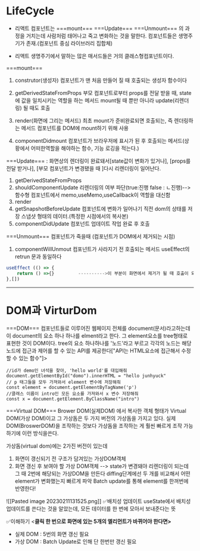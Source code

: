 # LifeCycle
- 리액트 컴포넌트는  ===mount=== ===Update=== ===Unmount===  의 과정을 거치는데 사람처럼 태어나고 죽고 변화하는 것을 말한다. 컴포넌트들은 생명주기가 존재.(컴포넌트 중심 라이브러리 집합체)

- 리액트 생명주기에서 말하는 많은 매서드들은 거의 클래스형컴포넌트이다. 

===mount===
1. construtor(생성자)
컴포넌트가 맨 처음 만들어 질 때 호출되는 생성자 함수이다

2. getDerivedStateFromProps
부모 컴포넌트로부터 props를 전달 받을 때, state에 값을 일치시키는 역할을 하는 메서드
mount될 때 뿐만 아니라 update(리렌더링) 될 때도 호출

3. render(화면에 그리는 메서드)
최초 mount가 준비완료되면 호출되는, 즉 렌더링하는 메서드
컴포넌트를 DOM에 mount하기 위해 사용

4. componentDidmount
컴포넌트가 브라우저에 표시가 된 후 호출되는 메서드(상황에서 어떠한역할을 해야하는 함수, 기능 로깅을 적는다.)

===Update=== : 화면상의 렌더링이 완료돼서[state값이 변화가 있거나], [props를 전달 받거나], [부모 컴포넌트가 변경됐을 때 ]다시 리렌더링이 일어난다.
1. getDerivedStateFromProps
2. shouldComponentUpdate 
	리렌더링의 여부 파단(true:진행 false : ㄴ진행)-->함수형 컴포넌트에서 memo,useMemo,useCallback이 역할을 대신함
3. render
4. getSnapshotBeforeUpdate
	컴포넌트에 변화가 일어나기 직전 dom의 상태를 저장
	스냅샷 형태의 데이터.(특정한 시점에서의 복사본)
5. componentDidUpdate
	컴포넌트 업데이트 작업 완료 후 호출

===Unmount=== 컴포넌트가 죽을때 (컴포넌트가 DOM에서 제거되는 시점)
1. componentWillUnmout
컴포넌트가 사라지기 전 호출되는 메서드
useEffect의 retrun 문과 동일하다
```js
useEffect (() => {
	return () =>{}         ---------->이 부분이 화면에서 제거가 될 때 호출이 되는 부분!!
},[])
```

---------------
# DOM과 VirturDom

===DOM===
컴포넌트들로 이루어진 웹페이지 전체를 document(문서)라고하는데 이 document의 요소 하나 하나를 elment라고 한다. 그 element요소를 tree형태로 표현한 것이 DOM이다.
tree의 요소 하나하나를 '노드'라고 부르고 각각의 노드는 해당 노드에 접근과 제어를 할 수 있는 API를 제공한다["API는 HTML요소에 접근해서 수정할 수 있는 함수"]>
```JS
//id가 demo인 녀석을 찾아, 'hello world'를 대입해줘
document.getElementById("domo").innerHTML = "hello junhyuck"
// p 태그들을 모두 가져와서 element 변수에 저장해줘
const element = document.getElementByTagName('p')
//클래스 이름이 intro인 모든 요소를 가져와서 x 변수 저장해줘
const x = document.getElement.ByClassName("intro")
```

===Virtual DOM===
Brower DOM(실제DOM) 에서 복사한 객체 형태가 Virtual DOM(가상 DOM)이고  그 가상돔은 두 가지 버전의 가상돔을 가지고 있다. 실제DOM(BroswerDOM)을 조작하는 것보다 가상돔을 조작하는 게 훨씬 빠르게 조작 가능하기에 이런 방식을쓴다.

가상돔(virtual dom)에는 2가진 버전이 있는데
1. 화면이 갱신되기 전 구조가 담겨있는 가상DOM객체
2. 화면 갱신 후 보여야 할 가상 DOM객체
--> state가 변경돼야 리렌더링이 되는데 그 때 2번에 해당되는 가상DOM을 만든다
diffing단계에선 두 개를 비교해서 어떤 element가 변화했는지 빠르게 파악
Batch update를 통해 element를 한꺼번에 반영한다!

![[Pasted image 20230211131525.png]]
✅배치성 업데이트
useState에서 배치성 업데이트를 쓴다는 것을 알았는데,   모든 데이터를 한 번에 모아서 보내준다는 뜻 

✅이해하기
<**클릭 한 번으로 화면에 있는 5개의 엘리먼트가 바뀌어야 한다면>**
-   실제 DOM : 5번의 화면 갱신 필요
-   가상 DOM : Batch Update로 인해 단 한번만 갱신 필요